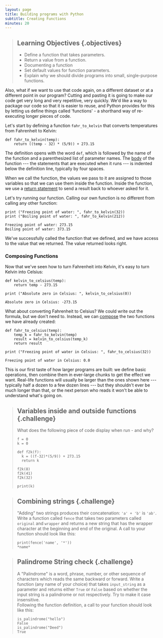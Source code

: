 ```yaml
---
layout: page
title: Building programs with Python
subtitle: Creating Functions
minutes: 20
---
```

> ## Learning Objectives {.objectives}
>
> *   Define a function that takes parameters.
> *   Return a value from a function.
> *   Documenting a function
> *   Set default values for function parameters.
> *   Explain why we should divide programs into small, single-purpose functions.

<!--
At this point,
we've written code to draw some interesting features in our inflammation data,
loop over all our data files to quickly draw these plots for each of them,
and have Python makes decisions based on what it sees in our data.
But, our code is getting pretty long and complicated;
what if we had thousands of datasets,
and didn't want to generate a figure for every single one?
Commenting out the figure-drawing code is a nuisance.
-->
Also, what if we want to use that code again,
on a different dataset or at a different point in our program?
Cutting and pasting it is going to make our code get very long and very repetitive,
very quickly.
We'd like a way to package our code so that it is easier to reuse,
and Python provides for this by letting us define things called 'functions' -
a shorthand way of re-executing longer pieces of code.

Let's start by defining a function `fahr_to_kelvin` that converts temperatures from Fahrenheit to Kelvin:

~~~ {.python}
def fahr_to_kelvin(temp):
    return ((temp - 32) * (5/9)) + 273.15
~~~

The definition opens with the word `def`,
which is followed by the name of the function
and a parenthesized list of parameter names.
The [body](../../reference.html#function-body) of the function --- the
statements that are executed when it runs --- is indented below the definition line,
typically by four spaces.

When we call the function,
the values we pass to it are assigned to those variables
so that we can use them inside the function.
Inside the function,
we use a [return statement](../../reference.html#return-statement) to send a result back to whoever asked for it.

Let's try running our function.
Calling our own function is no different from calling any other function:

~~~ {.python}
print ("Freezing point of water: ", fahr_to_kelvin(32))
print ("Boiling point of water: ", fahr_to_kelvin(212))
~~~
~~~ {.output}
Freezing point of water: 273.15
Boiling point of water: 373.15
~~~

We've successfully called the function that we defined,
and we have access to the value that we returned.
The value returned looks right.


### Composing Functions

Now that we've seen how to turn Fahrenheit into Kelvin,
it's easy to turn Kelvin into Celsius:

~~~ {.python}
def kelvin_to_celsius(temp):
    return temp - 273.15

print ("Absolute zero in Celsius: ", kelvin_to_celsius(0))
~~~
~~~ {.output}
Absolute zero in Celsius: -273.15
~~~

What about converting Fahrenheit to Celsius?
We could write out the formula,
but we don't need to.
Instead,
we can [compose](../../reference.html#function-composition) the two functions we have already created:

~~~ {.python}
def fahr_to_celsius(temp):
    temp_k = fahr_to_kelvin(temp)
    result = kelvin_to_celsius(temp_k)
    return result

print ("Freezing point of water in Celsius: ", fahr_to_celsius(32))
~~~
~~~ {.output}
Freezing point of water in Celsius: 0.0
~~~

This is our first taste of how larger programs are built:
we define basic operations,
then combine them in ever-large chunks to get the effect we want.
Real-life functions will usually be larger than the ones shown here --- typically half a dozen to a few dozen lines --- but
they shouldn't ever be much longer than that,
or the next person who reads it won't be able to understand what's going on.

> ## Variables inside and outside functions {.challenge}
>
> What does the following piece of code display when run - and why?
>
> ~~~ {.python}
> f = 0
> k = 0
>
> def f2k(f):
>   k = ((f-32)*(5/9)) + 273.15
>   return k
>
> f2k(8)
> f2k(41)
> f2k(32)
>
> print(k)
> ~~~

> ## Combining strings {.challenge}
>
> "Adding" two strings produces their concatenation:
> `'a' + 'b'` is `'ab'`.
> Write a function called `fence` that takes two parameters called `original` and `wrapper`
> and returns a new string that has the wrapper character at the beginning and end of the original.
> A call to your function should look like this:
>
> ~~~ {.python}
> print(fence('name', '*'))
> *name*
> ~~~

> ## Palindrome String check {.challenge}
>
> A "Palindrome" is a word, phrase, number, or other sequence of characters which reads the same backward or forward.
>Write a function (any name of your choice) that takes `input_string` as a parameter
>and returns either `True` or `False` based on whether the input string is a palindrome or not respectively. 
>Try to make it case insensitive.  
>Following the function definition, a call to your function should look like this:
>
> ~~~{.python}
> is_palindrome("hello")
> False
> is_palindrome("Deed")
> True
> ~~~
